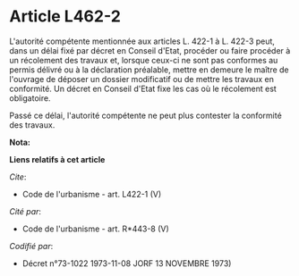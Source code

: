 # Article L462-2

L'autorité compétente mentionnée aux articles L. 422-1 à L. 422-3 peut, dans un délai fixé par décret en Conseil d'Etat,
procéder ou faire procéder à un récolement des travaux et, lorsque ceux-ci ne sont pas conformes au permis délivré ou à la
déclaration préalable, mettre en demeure le maître de l'ouvrage de déposer un dossier modificatif ou de mettre les travaux en
conformité. Un décret en Conseil d'Etat fixe les cas où le récolement est obligatoire. 

Passé ce délai, l'autorité compétente ne peut plus contester la conformité des travaux.

**Nota:**



**Liens relatifs à cet article**

_Cite_:

  - Code de l'urbanisme - art. L422-1 (V)

_Cité par_:

  - Code de l'urbanisme - art. R*443-8 (V)

_Codifié par_:

  - Décret n°73-1022 1973-11-08 JORF 13 NOVEMBRE 1973)
